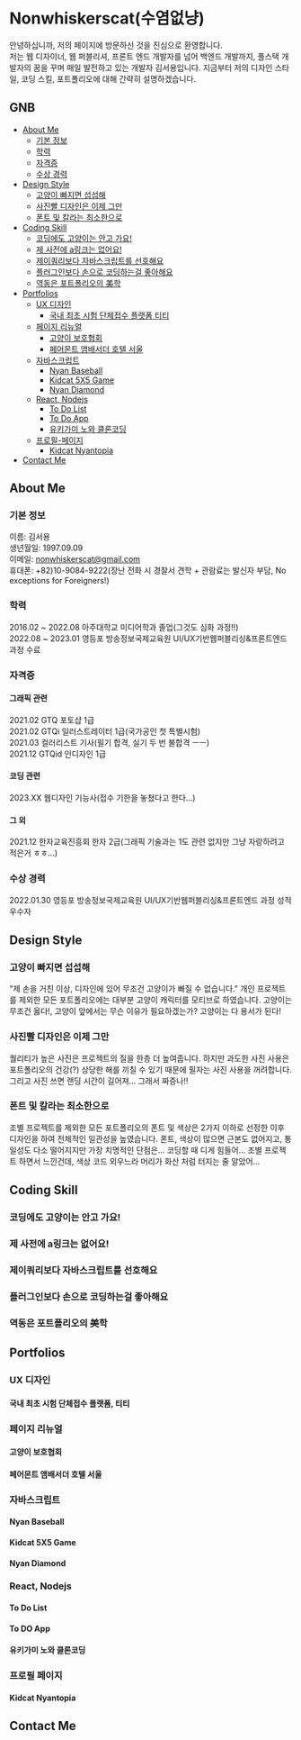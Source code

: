 # Nonwhiskerscat(수염없냥)

안녕하십니까, 저의 페이지에 방문하신 것을 진심으로 환영합니다.<br>저는 웹 디자이너, 웹 퍼블리셔, 프론트 엔드 개발자를 넘어 백엔드 개발까지, 풀스택 개발자의 꿈을 꾸며 매일 발전하고 있는 개발자 김서용입니다. 지금부터 저의 디자인 스타일, 코딩 스킬, 포트폴리오에 대해 간략히 설명하겠습니다.

## GNB
- [About Me](#about-me)
  - [기본 정보](#기본-정보)
  - [학력](#학력)
  - [자격증](#자격증)
  - [수상 경력](#수상-경력)
- [Design Style](#design-style)
  - [고양이 빠지면 섭섭해](#고양이-빠지면-섭섭해)
  - [사진빨 디자인은 이제 그만](#사진빨-디자인은-이제-그만)
  - [폰트 및 칼라는 최소한으로](#폰트-및-칼라는-최소한으로)
- [Coding Skill](#coding-skill)
  - [코딩에도 고양이는 안고 가요!](#코딩에도-고양이는-안고-가요)
  - [제 사전에 a링크는 없어요!](#제-사전에-a링크는-없어요)
  - [제이쿼리보다 자바스크립트를 선호해요](#제이쿼리보다-자바스크립트를-선호해요)
  - [플러그인보다 손으로 코딩하는걸 좋아해요](#플러그인보다-손으로-코딩하는걸-좋아해요)
  - [역동은 포트폴리오의 美학](#역동은-포트폴리오의-美학)
- [Portfolios](#portfolios)
  - [UX 디자인](#ux-디자인)
    - [국내 최초 시험 단체접수 플랫폼 티티](#국내-최초-시험-단체접수-플랫폼-티티)
  - [페이지 리뉴얼](#페이지-리뉴얼)
    - [고양이 보호협회](#고양이-보호협회)
    - [페어몬트 앰배서더 호텔 서울](#페어몬트-앰배서더-호텔-서울)
  - [자바스크립트](#자바스크립트)
    - [Nyan Baseball](#nyan-baseball)
    - [Kidcat 5X5 Game](#kidcat-5x5-game)
    - [Nyan Diamond](#nyan-diamond)
  - [React, Nodejs](#react-nodejs)
    - [To Do List](#to-do-list)
    - [To Do App](#to-do-app)
    - [유키가미 노와 클론코딩](#유키가미-노와-클론코딩)
  - [프로필-페이지](#프로필-페이지)
    - [Kidcat Nyantopia](#kidcat-nyantopia)
- [Contact Me](#contact-me)

## About Me

### 기본 정보
이름: 김서용<br>
생년월일: 1997.09.09<br>
이메일: nonwhiskerscat@gmail.com<br>
휴대폰: +82)10-9084-9222(장난 전화 시 경찰서 견학 + 관람료는 발신자 부담, No exceptions for Foreigners!)

### 학력
2016.02 ~ 2022.08 아주대학교 미디어학과 졸업(그것도 심화 과정!!)<br>
2022.08 ~ 2023.01 영등포 방송정보국제교육원 UI/UX기반웹퍼블리싱&프론트엔드 과정 수료

### 자격증
#### 그래픽 관련
2021.02 GTQ 포토샵 1급<br>
2021.02 GTQi 일러스트레이터 1급(국가공인 첫 특별시험)<br>
2021.03 컬러리스트 기사(필기 합격, 실기 두 번 불합격 ㅡㅡ)<br>
2021.12 GTQid 인디자인 1급<br>

#### 코딩 관련
2023.XX 웹디자인 기능사(접수 기한을 놓쳤다고 한다...)

#### 그 외
2021.12 한자교육진흥회 한자 2급(그래픽 기술과는 1도 관련 없지만 그냥 자랑하려고 적은거 ㅎㅎ...) 

### 수상 경력
2022.01.30 영등포 방송정보국제교육원 UI/UX기반웹퍼블리싱&프론트엔드 과정 성적우수자

## Design Style

### 고양이 빠지면 섭섭해
"제 손을 거친 이상, 디자인에 있어 무조건 고양이가 빠질 수 없습니다." 
개인 프로젝트를 제외한 모든 포트폴리오에는 대부분 고양이 캐릭터를 모티브로 하였습니다. 고양이는 무조건 옳다!, 고양이 앞에서는 무슨 이유가 필요하겠는가? 고양이는 다 용서가 된다!

### 사진빨 디자인은 이제 그만
퀄리티가 높은 사진은 프로젝트의 질을 한층 더 높여줍니다. 하지만 과도한 사진 사용은 포트폴리오의 건강(?) 상당한 해를 끼칠 수 있기 때문에 필자는 사진 사용을 꺼려합니다. 그리고 사진 쓰면 랜딩 시간이 길어져... 그래서 짜증나!!

### 폰트 및 칼라는 최소한으로
조별 프로젝트를 제외한 모든 포트폴리오의 폰트 및 색상은 2가지 이하로 선정한 이후 디자인을 하여 전체적인 일관성을 높였습니다. 폰트, 색상이 많으면 근본도 없어지고, 통일성도 다소 떨어지지만 가장 치명적인 단점은... 코딩할 때 디게 힘들어... 조별 프로젝트 하면서 느낀건데, 색상 코드 외우느라 머리가 화산 처럼 터지는 줄 알았어...

## Coding Skill

### 코딩에도 고양이는 안고 가요!
### 제 사전에 a링크는 없어요!
### 제이쿼리보다 자바스크립트를 선호해요
### 플러그인보다 손으로 코딩하는걸 좋아해요
### 역동은 포트폴리오의 美학

## Portfolios
### UX 디자인
#### 국내 최초 시험 단체접수 플랫폼, 티티

### 페이지 리뉴얼
#### 고양이 보호협회
#### 페어몬트 앰배서더 호텔 서울

### 자바스크립트
#### Nyan Baseball
#### Kidcat 5X5 Game
#### Nyan Diamond

### React, Nodejs
#### To Do List
#### To DO App
#### 유키가미 노와 클론코딩

### 프로필 페이지
#### Kidcat Nyantopia

## Contact Me
